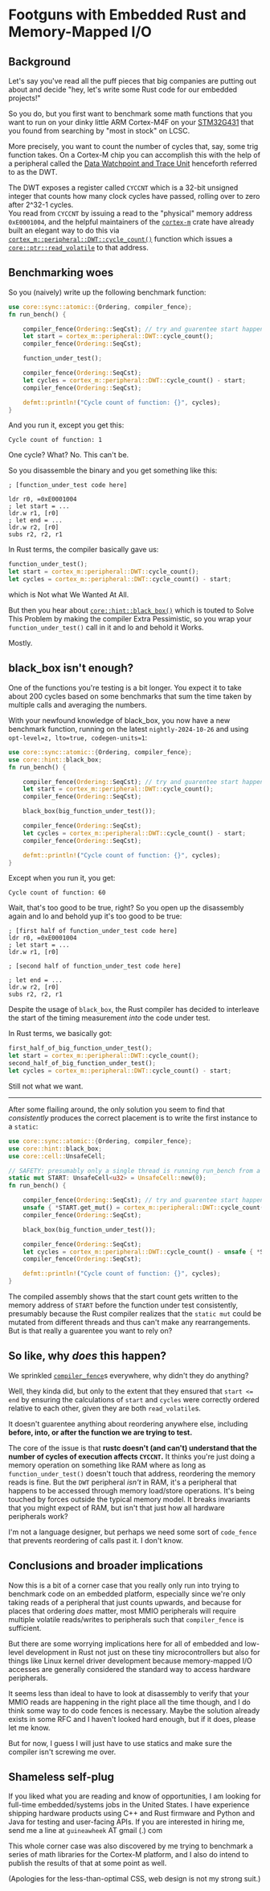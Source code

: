 # Footguns with Embedded Rust and Memory-Mapped I/O

## Background

Let's say you've read all the puff pieces that big companies are putting out about and decide "hey, let's write some Rust code for our embedded projects!"

So you do, but you first want to benchmark some math functions that you want to run on your dinky little ARM Cortex-M4F on your [STM32G431](https://www.st.com/resource/en/datasheet/stm32g431rb.pdf) that you found from searching by "most in stock" on LCSC. 

More precisely, you want to count the number of cycles that, say, some trig function takes. 
On a Cortex-M chip you can accomplish this with the help of a peripheral called the [Data Watchpoint and Trace Unit](https://developer.arm.com/documentation/ddi0337/h/data-watchpoint-and-trace-unit/dwt-functional-description) henceforth referred to as the DWT.

The DWT exposes a register called `CYCCNT` which is a 32-bit unsigned integer that counts how many clock cycles have passed, rolling over to zero after 2^32-1 cycles.  
You read from `CYCCNT` by issuing a read to the "physical" memory address `0xE0001004`, and the helpful maintainers of the [`cortex-m`](https://crates.io/crates/cortex-m) crate have already built an elegant way to do this via [`cortex_m::peripheral::DWT::cycle_count()`](https://docs.rs/cortex-m/0.7.7/cortex_m/peripheral/struct.DWT.html#method.cycle_count) function which issues a [`core::ptr::read_volatile`](https://doc.rust-lang.org/core/ptr/fn.read_volatile.html) to that address.

## Benchmarking woes

So you (naively) write up the following benchmark function:

```rust
use core::sync::atomic::{Ordering, compiler_fence};
fn run_bench() {

    compiler_fence(Ordering::SeqCst); // try and guarentee start happens before end
    let start = cortex_m::peripheral::DWT::cycle_count();
    compiler_fence(Ordering::SeqCst);

    function_under_test();

    compiler_fence(Ordering::SeqCst);
    let cycles = cortex_m::peripheral::DWT::cycle_count() - start;
    compiler_fence(Ordering::SeqCst);

    defmt::println!("Cycle count of function: {}", cycles);
}
```

And you run it, except you get this:

```
Cycle count of function: 1
```

One cycle? What? No. This can't be. 

So you disassemble the binary and you get something like this:
```arm
; [function_under_test code here]

ldr r0, =0xE0001004
; let start = ...
ldr.w r1, [r0]
; let end = ...
ldr.w r2, [r0]
subs r2, r2, r1
```

In Rust terms, the compiler basically gave us:
```rust
function_under_test();
let start = cortex_m::peripheral::DWT::cycle_count();
let cycles = cortex_m::peripheral::DWT::cycle_count() - start;
```

which is Not what We Wanted At All.


But then you hear about [`core::hint::black_box()`](https://doc.rust-lang.org/beta/core/hint/fn.black_box.html) which is touted to Solve This Problem by making the compiler Extra Pessimistic, so you wrap your `function_under_test()` call in it and lo and behold it Works.

Mostly. 

## black_box isn't enough?

One of the functions you're testing is a bit longer. You expect it to take about 200 cycles based on some benchmarks that sum the time taken by multiple calls and averaging the numbers. 

With your newfound knowledge of black_box, you now have a new benchmark function, running on the latest `nightly-2024-10-26` and using `opt-level=z, lto=true, codegen-units=1`:

```rust
use core::sync::atomic::{Ordering, compiler_fence};
use core::hint::black_box;
fn run_bench() {

    compiler_fence(Ordering::SeqCst); // try and guarentee start happens before end
    let start = cortex_m::peripheral::DWT::cycle_count();
    compiler_fence(Ordering::SeqCst);

    black_box(big_function_under_test());

    compiler_fence(Ordering::SeqCst);
    let cycles = cortex_m::peripheral::DWT::cycle_count() - start;
    compiler_fence(Ordering::SeqCst);

    defmt::println!("Cycle count of function: {}", cycles);
}
```

Except when you run it, you get:

```
Cycle count of function: 60
```

Wait, that's too good to be true, right? 
So you open up the disassembly again and lo and behold yup it's too good to be true:
```arm
; [first half of function_under_test code here]
ldr r0, =0xE0001004
; let start = ...
ldr.w r1, [r0]

; [second half of function_under_test code here]

; let end = ...
ldr.w r2, [r0]
subs r2, r2, r1
```

Despite the usage of `black_box`, the Rust compiler has decided to interleave the start of the timing measurement _into_ the code under test.

In Rust terms, we basically got:
```rust
first_half_of_big_function_under_test();
let start = cortex_m::peripheral::DWT::cycle_count();
second_half_of_big_function_under_test();
let cycles = cortex_m::peripheral::DWT::cycle_count() - start;
```

Still not what we want.

---


After some flailing around, the only solution you seem to find that _consistently_ produces the correct placement is to write the first instance to a `static`:

```rust
use core::sync::atomic::{Ordering, compiler_fence};
use core::hint::black_box;
use core::cell::UnsafeCell;

// SAFETY: presumably only a single thread is running run_bench from a single entry point
static mut START: UnsafeCell<u32> = UnsafeCell::new(0);
fn run_bench() {

    compiler_fence(Ordering::SeqCst); // try and guarentee start happens before end
    unsafe { *START.get_mut() = cortex_m::peripheral::DWT::cycle_count() };
    compiler_fence(Ordering::SeqCst);

    black_box(big_function_under_test());

    compiler_fence(Ordering::SeqCst);
    let cycles = cortex_m::peripheral::DWT::cycle_count() - unsafe { *START.get() };
    compiler_fence(Ordering::SeqCst);

    defmt::println!("Cycle count of function: {}", cycles);
}
```

The compiled assembly shows that the start count gets written to the memory address of `START` before the function under test consistently, presumably because the Rust compiler realizes that the `static mut` could be mutated from different threads and thus can't make any rearrangements. 
But is that really a guarentee you want to rely on?

## So like, why _does_ this happen?

We sprinkled [`compiler_fence`](https://doc.rust-lang.org/core/sync/atomic/fn.compiler_fence.html)s everywhere, why didn't they do anything?

Well, they kinda did, but only to the extent that they ensured that `start <= end` by ensuring the calculations of `start` and `cycles` were correctly ordered relative to each other, given they are both `read_volatile`s.

It doesn't guarentee anything about reordering anywhere else, including **before, into, or after the function we are trying to test.**

The core of the issue is that **rustc doesn't (and can't) understand that the number of cycles of execution affects `CYCCNT`.** 
It thinks you're just doing a memory operation on something like RAM where as long as `function_under_test()` doesn't touch that address, reordering the memory reads is fine. 
But the `DWT` peripheral _isn't_ in RAM, it's a peripheral that happens to be accessed through memory load/store operations. It's being touched by forces outside the typical memory model. 
It breaks invariants that you might expect of RAM, but isn't that just how all hardware peripherals work?

I'm not a language designer, but perhaps we need some sort of `code_fence` that prevents reordering of calls past it. I don't know.

## Conclusions and broader implications

Now this is a bit of a corner case that you really only run into trying to benchmark code on an embedded platform, especially since we're only taking reads of a peripheral that just counts upwards, and because for places that ordering _does_ matter, most MMIO peripherals will require multiple volatile reads/writes to peripherals such that `compiler_fence` is sufficient.

But there are some worrying implications here for all of embedded and low-level development in Rust not just on these tiny microcontrollers but also for things like Linux kernel driver development because memory-mapped I/O accesses are generally considered the standard way to access hardware peripherals.

It seems less than ideal to have to look at disassembly to verify that your MMIO reads are happening in the right place all the time though, and I do think some way to do code fences is necessary. 
Maybe the solution already exists in some RFC and I haven't looked hard enough, but if it does, please let me know.

But for now, I guess I will just have to use statics and make sure the compiler isn't screwing me over.


## Shameless self-plug

If you liked what you are reading and know of opportunities, I am looking for full-time embedded/systems jobs in the United States. I have experience shipping hardware products using C++ and Rust firmware and Python and Java for testing and user-facing APIs. If you are interested in hiring me, send me a line at `guineawheek` AT gmail (.) com

This whole corner case was also discovered by me trying to benchmark a series of math libraries for the Cortex-M platform, and I also do intend to publish the results of that at some point as well.

(Apologies for the less-than-optimal CSS, web design is not my strong suit.)